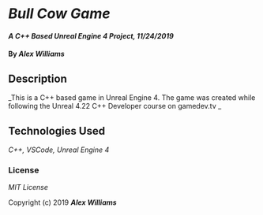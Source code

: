 # _Bull Cow Game_

#### _A C++ Based Unreal Engine 4 Project, 11/24/2019_

#### By _**Alex Williams**_

## Description

_This is a C++ based game in Unreal Engine 4. The game was created while following the Unreal 4.22 C++ Developer course on gamedev.tv _

## Technologies Used

_C++, VSCode, Unreal Engine 4_

### License

_MIT License_

Copyright (c) 2019 **_Alex Williams_**
